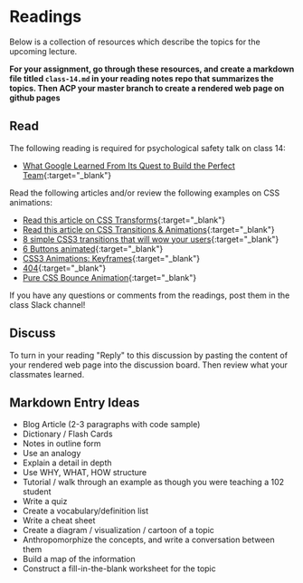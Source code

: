 # Readings

Below is a collection of resources which describe the topics for the upcoming lecture.  

**For your assignment, go through these resources, and create a markdown file titled `class-14.md` in your reading notes repo that summarizes the topics. Then ACP your master branch to create a rendered web page on github pages**

## Read

The following reading is required for psychological safety talk on class 14:

- [What Google Learned From Its Quest to Build the Perfect Team](https://www.google.com/amp/mobile.nytimes.com/2016/02/28/magazine/what-google-learned-from-its-quest-to-build-the-perfect-team.amp.html){:target="_blank"}

Read the following articles and/or review the following examples on CSS animations:

- [Read this article on CSS Transforms](http://learn.shayhowe.com/advanced-html-css/css-transforms/){:target="_blank"}
- [Read this article on CSS Transitions & Animations](http://learn.shayhowe.com/advanced-html-css/transitions-animations/){:target="_blank"}
- [8 simple CSS3 transitions that will wow your users](http://www.webdesignerdepot.com/2014/05/8-simple-css3-transitions-that-will-wow-your-users){:target="_blank"}
- [6 Buttons animated](http://codepen.io/retyui/pen/ByoaXV){:target="_blank"}
- [CSS3 Animations: Keyframes](http://codepen.io/akshaychauhan/pen/oAfae){:target="_blank"}
- [404](http://codepen.io/kieranfivestars/pen/MYdQxX){:target="_blank"}
- [Pure CSS Bounce Animation](http://codepen.io/dp_lewis/pen/gCfBv){:target="_blank"}

If you have any questions or comments  from the readings, post them in the class Slack channel!

## Discuss

To turn in your reading "Reply" to this discussion by pasting the content of your rendered web page into the discussion board. Then review what your classmates learned.

## Markdown Entry Ideas

- Blog Article (2-3 paragraphs with code sample)
- Dictionary / Flash Cards
- Notes in outline form
- Use an analogy
- Explain a detail in depth
- Use WHY, WHAT, HOW structure
- Tutorial / walk through an example as though you were teaching a 102 student
- Write a quiz
- Create a vocabulary/definition list
- Write a cheat sheet
- Create a diagram / visualization / cartoon of a topic
- Anthropomorphize the concepts, and write a conversation between them
- Build a map of the information
- Construct a fill-in-the-blank worksheet for the topic
